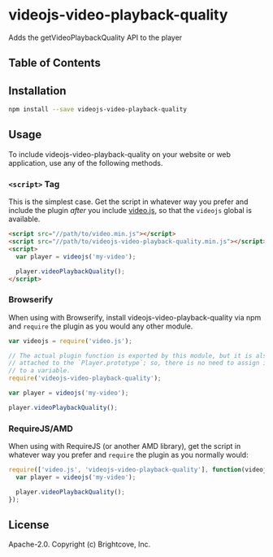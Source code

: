 # videojs-video-playback-quality

Adds the getVideoPlaybackQuality API to the player

## Table of Contents

<!-- START doctoc -->
<!-- END doctoc -->
## Installation

```sh
npm install --save videojs-video-playback-quality
```

## Usage

To include videojs-video-playback-quality on your website or web application, use any of the following methods.

### `<script>` Tag

This is the simplest case. Get the script in whatever way you prefer and include the plugin _after_ you include [video.js][videojs], so that the `videojs` global is available.

```html
<script src="//path/to/video.min.js"></script>
<script src="//path/to/videojs-video-playback-quality.min.js"></script>
<script>
  var player = videojs('my-video');

  player.videoPlaybackQuality();
</script>
```

### Browserify

When using with Browserify, install videojs-video-playback-quality via npm and `require` the plugin as you would any other module.

```js
var videojs = require('video.js');

// The actual plugin function is exported by this module, but it is also
// attached to the `Player.prototype`; so, there is no need to assign it
// to a variable.
require('videojs-video-playback-quality');

var player = videojs('my-video');

player.videoPlaybackQuality();
```

### RequireJS/AMD

When using with RequireJS (or another AMD library), get the script in whatever way you prefer and `require` the plugin as you normally would:

```js
require(['video.js', 'videojs-video-playback-quality'], function(videojs) {
  var player = videojs('my-video');

  player.videoPlaybackQuality();
});
```

## License

Apache-2.0. Copyright (c) Brightcove, Inc.


[videojs]: http://videojs.com/
